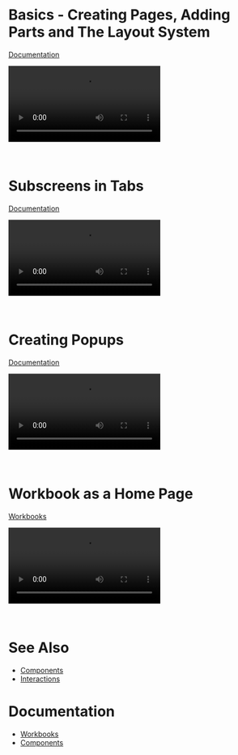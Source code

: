 
#  Basics - Creating Pages, Adding Parts and The Layout System
[Documentation](../../docs/workbooks.md)

![video](https://profitbasedocs.blob.core.windows.net/videos/Workbook%20-%20Basics%20-%20creating%20pages%2C%20adding%20parts%2C%20the%20layout%20system.mp4)

<br/>

#  Subscreens in Tabs
[Documentation](../../docs/workbooks/subscreens.md)


![video](https://profitbasedocs.blob.core.windows.net/videos/Workbook%20-%20Sub%20Screens%20in%20Tabs.mp4)

<br/>

#  Creating Popups
[Documentation](../../docs/workbooks/programmingmodel/instructions/popup.md)


![video](https://profitbasedocs.blob.core.windows.net/videos/Workbook%20-%20Creating%20Popups.mp4)
 
<br/>

# Workbook as a Home Page
[Workbooks](../../docs/workbooks/index.md) 


![video](https://profitbasedocs.blob.core.windows.net/videos/Workbooks%20-%20Workbook%20as%20a%20Homepage.mp4)

<br/>


# See Also 


* [Components](./components.md)
* [Interactions](./interactions.md)


# Documentation 

* [Workbooks](../../docs/workbooks/index.md)
* [Components](../../docs/workbooks/components/index.md)


